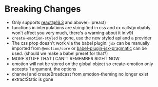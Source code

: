 # Breaking Changes

* Only supports react@16.3 and above(+ preact)
* functions in interpolations are stringified in css and cx calls(probably won't affect you very much, there's a warning about it in v9)
* `create-emotion-styled` is gone, use the new styled api and a provider
* The css prop doesn't work via the babel plugin. `jsx` can be manually imported from `@emotion/core` or [babel-plugin-jsx-pragmatic](https://github.com/jmm/babel-plugin-jsx-pragmatic) can be used. (should we make a babel preset for that?)
* MORE STUFF THAT I CAN'T REMEMBER RIGHT NOW
* emotion will not be stored on the global object so create-emotion only accepts 1 argument, the options
* channel and createBroadcast from emotion-theming no longer exist
* extractStatic is gone

